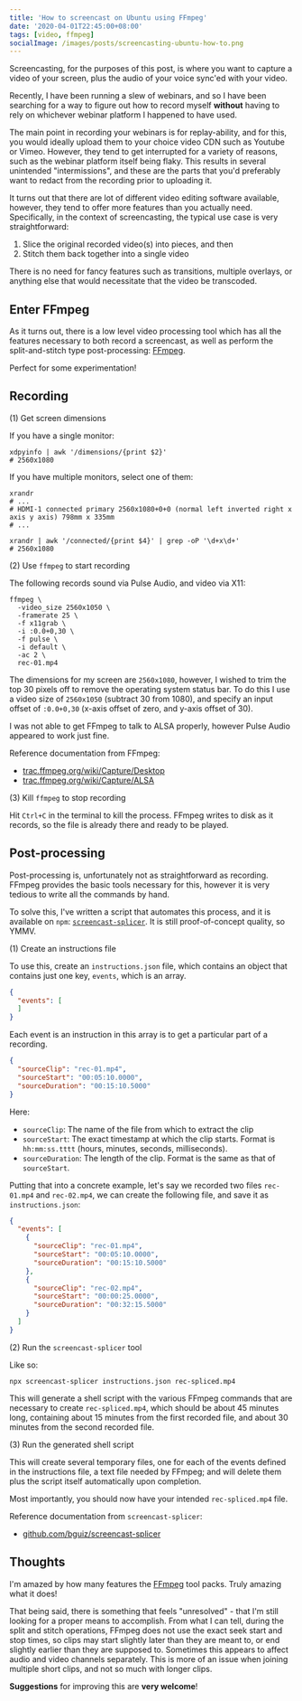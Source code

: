 ```yaml
---
title: 'How to screencast on Ubuntu using FFmpeg'
date: '2020-04-01T22:45:00+08:00'
tags: [video, ffmpeg]
socialImage: /images/posts/screencasting-ubuntu-how-to.png
---
```


Screencasting, for the purposes of this post,
is where you want to capture a video of your screen,
plus the audio of your voice sync'ed with your video.

Recently, I have been running a slew of webinars,
and so I have been searching for a way to figure out
how to record myself **without** having to rely on
whichever webinar platform I happened to have used.

The main point in recording your webinars is for replay-ability,
and for this, you would ideally upload them
to your choice video CDN such as Youtube or Vimeo.
However, they tend to get interrupted for a variety of reasons,
such as the webinar platform itself being flaky.
This results in several unintended "intermissions",
and these are the parts that you'd preferably want to redact
from the recording prior to uploading it.

It turns out that there are lot of different video editing software available,
however, they tend to offer more features than you actually need.
Specifically, in the context of screencasting,
the typical use case is very straightforward:

1. Slice the original recorded video(s) into pieces, and then
2. Stitch them back together into a single video

There is no need for fancy features such as transitions,
multiple overlays, or anything else that would necessitate
that the video be transcoded.

## Enter FFmpeg

As it turns out, there is a low level video processing tool which
has all the features necessary to both record a screencast,
as well as perform the split-and-stitch type post-processing:
[FFmpeg](https://ffmpeg.org/).

Perfect for some experimentation!

## Recording

(1) Get screen dimensions

If you have a single monitor:

```shell
xdpyinfo | awk '/dimensions/{print $2}'
# 2560x1080
```

If you have multiple monitors, select one of them:

```shell
xrandr
# ...
# HDMI-1 connected primary 2560x1080+0+0 (normal left inverted right x axis y axis) 798mm x 335mm
# ...

xrandr | awk '/connected/{print $4}' | grep -oP '\d+x\d+'
# 2560x1080
```

(2) Use `ffmpeg` to start recording

The following records
sound via Pulse Audio,
and video via X11:

```shell
ffmpeg \
  -video_size 2560x1050 \
  -framerate 25 \
  -f x11grab \
  -i :0.0+0,30 \
  -f pulse \
  -i default \
  -ac 2 \
  rec-01.mp4
```

The dimensions for my screen are `2560x1080`,
however, I wished to trim the top 30 pixels off to remove
the operating system status bar.
To do this I use a video size of `2560x1050`
(subtract 30 from 1080),
and specify an input offset of `:0.0+0,30`
(x-axis offset of zero, and y-axis offset of 30).

I was not able to get FFmpeg to talk to ALSA properly,
however Pulse Audio appeared to work just fine.

Reference documentation from FFmpeg:

- [trac.ffmpeg.org/wiki/Capture/Desktop](https://trac.ffmpeg.org/wiki/Capture/Desktop)
- [trac.ffmpeg.org/wiki/Capture/ALSA](https://trac.ffmpeg.org/wiki/Capture/ALSA)

(3) Kill `ffmpeg` to stop recording

Hit `Ctrl+C` in the terminal to kill the process.
FFmpeg writes to disk as it records,
so the file is already there and ready to be played.

## Post-processing

Post-processing is, unfortunately not as straightforward as recording.
FFmpeg provides the basic tools necessary for this,
however it is very tedious to write all the commands by hand.

To solve this, I've written a script that automates this process,
and it is available on `npm`:
[`screencast-splicer`](https://www.npmjs.com/package/screencast-splicer).
It is still proof-of-concept quality, so YMMV.

(1) Create an instructions file

To use this, create an `instructions.json` file,
which contains an object that contains just one key, `events`,
which is an array.

```json
{
  "events": [
  ]
}
```

Each event is an instruction in this array
is to get a particular part of a recording.

```json
{
  "sourceClip": "rec-01.mp4",
  "sourceStart": "00:05:10.0000",
  "sourceDuration": "00:15:10.5000"
}
```

Here:

- `sourceClip`: The name of the file from which to extract the clip
- `sourceStart`: The exact timestamp at which the clip starts.
  Format is `hh:mm:ss.tttt` (hours, minutes, seconds, milliseconds).
- `sourceDuration`: The length of the clip.
  Format is the same as that of `sourceStart`.

Putting that into a concrete example,
let's say we recorded two files `rec-01.mp4` and `rec-02.mp4`,
we can create the following file, and save it as `instructions.json`:


```json
{
  "events": [
    {
      "sourceClip": "rec-01.mp4",
      "sourceStart": "00:05:10.0000",
      "sourceDuration": "00:15:10.5000"
    },
    {
      "sourceClip": "rec-02.mp4",
      "sourceStart": "00:00:25.0000",
      "sourceDuration": "00:32:15.5000"
    }
  ]
}
```

(2) Run the `screencast-splicer` tool

Like so:

```shell
npx screencast-splicer instructions.json rec-spliced.mp4

```

This will generate a shell script with the various FFmpeg commands
that are necessary to create `rec-spliced.mp4`,
which should be about 45 minutes long,
containing about 15 minutes from the first recorded file,
and about 30 minutes from the second recorded file.

(3) Run the generated shell script

This will create several temporary files,
one for each of the events defined in the instructions file,
a text file needed by FFmpeg;
and will delete them plus the script itself automatically upon completion.

Most importantly, you should now have your intended `rec-spliced.mp4` file.

Reference documentation from `screencast-splicer`:

- [github.com/bguiz/screencast-splicer](https://github.com/bguiz/screencast-splicer)

## Thoughts

I'm amazed by how many features the
[FFmpeg](https://ffmpeg.org/) tool packs.
Truly amazing what it does!

That being said, there is something that feels "unresolved" -
that I'm still looking for a proper means to accomplish.
From what I can tell, during the split and stitch operations,
FFmpeg does not use the exact seek start and stop times,
so clips may start slightly later than they are meant to,
or end slightly earlier than they are supposed to.
Sometimes this appears to affect audio and video channels separately.
This is more of an issue when joining multiple short clips,
and not so much with longer clips.

**Suggestions** for improving this are **very welcome**!
